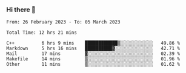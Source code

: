 ### Hi there 👋

<!--
**wangsy503/wangsy503** is a ✨ _special_ ✨ repository because its `README.md` (this file) appears on your GitHub profile.

Here are some ideas to get you started:

- 🔭 I’m currently working on ...
- 🌱 I’m currently learning ...
- 👯 I’m looking to collaborate on ...
- 🤔 I’m looking for help with ...
- 💬 Ask me about ...
- 📫 How to reach me: ...
- 😄 Pronouns: ...
- ⚡ Fun fact: ...
-->
<!--START_SECTION:waka-->

```text
From: 26 February 2023 - To: 05 March 2023

Total Time: 12 hrs 21 mins

C++          6 hrs 9 mins    ████████████▒░░░░░░░░░░░░   49.86 %
Markdown     5 hrs 16 mins   ██████████▓░░░░░░░░░░░░░░   42.71 %
Mail         17 mins         ▓░░░░░░░░░░░░░░░░░░░░░░░░   02.39 %
Makefile     14 mins         ▒░░░░░░░░░░░░░░░░░░░░░░░░   01.96 %
Other        11 mins         ▒░░░░░░░░░░░░░░░░░░░░░░░░   01.62 %
```

<!--END_SECTION:waka-->

